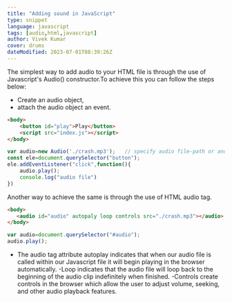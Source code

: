 ```yaml
---
title: "Adding sound in JavaScript"
type: snippet
language: javascript
tags: [audio,html,javascript]
author: Vivek Kumar
cover: drums
dateModified: 2023-07-01T08:39:26Z
---
```


The simplest way to add audio to your HTML file is through the use of Javascript's Audio() constructor.To achieve this you can follow the steps below:

- Create an audio object,
- attach the audio object an event.

```html
<body>  
    <button id="play">Play</button>
    <script src="index.js"></script>
</body>
```

```js
var audio=new Audio('./crash.mp3');   // specify audio file-path or and url
const ele=document.querySelector("button");
ele.addEventListener("click",function(){
    audio.play();
    console.log("audio file")
})
```
Another way to achieve the same is through the use of HTML audio tag.

```html
<body>  
   <audio id="audio" autopaly loop controls src="./crash.mp3"></audio>
</body>
```
```js
var audio=document.querySelector("#audio");
audio.play();
```
 - The audio tag attribute autoplay indicates that when our audio file is called within our Javascript file it will begin playing in the browser automatically.
 -Loop indicates that the audio file will loop back to the beginning of the audio clip indefinitely when finished.
 -Controls create controls in the browser which allow the user to adjust volume, seeking, and other audio playback features.



